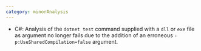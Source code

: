 ```yaml
---
category: minorAnalysis
---
```

* C#: Analysis of the `dotnet test` command supplied with a `dll` or `exe` file as argument no longer fails due to the addition of an erroneous `-p:UseSharedCompilation=false` argument.